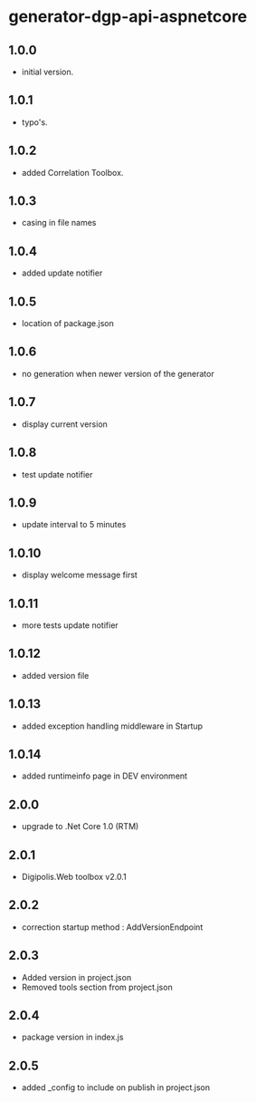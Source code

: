 # generator-dgp-api-aspnetcore

## 1.0.0

- initial version.

## 1.0.1

- typo's.

## 1.0.2

- added Correlation Toolbox. 

## 1.0.3

- casing in file names

## 1.0.4

- added update notifier

## 1.0.5

- location of package.json

## 1.0.6

- no generation when newer version of the generator

## 1.0.7

- display current version

## 1.0.8

- test update notifier

## 1.0.9

- update interval to 5 minutes

## 1.0.10

- display welcome message first

## 1.0.11

- more tests update notifier

## 1.0.12

- added version file

## 1.0.13

- added exception handling middleware in Startup

## 1.0.14

- added runtimeinfo page in DEV environment

## 2.0.0

- upgrade to .Net Core 1.0 (RTM)

## 2.0.1

- Digipolis.Web toolbox v2.0.1

## 2.0.2

- correction startup method : AddVersionEndpoint

## 2.0.3

- Added version in project.json
- Removed tools section from project.json

## 2.0.4

- package version in index.js

## 2.0.5

- added _config to include on publish in project.json